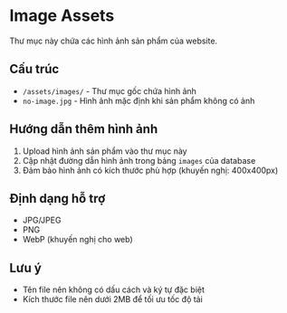 # Image Assets

Thư mục này chứa các hình ảnh sản phẩm của website.

## Cấu trúc
- `/assets/images/` - Thư mục gốc chứa hình ảnh
- `no-image.jpg` - Hình ảnh mặc định khi sản phẩm không có ảnh

## Hướng dẫn thêm hình ảnh
1. Upload hình ảnh sản phẩm vào thư mục này
2. Cập nhật đường dẫn hình ảnh trong bảng `images` của database
3. Đảm bảo hình ảnh có kích thước phù hợp (khuyến nghị: 400x400px)

## Định dạng hỗ trợ
- JPG/JPEG
- PNG
- WebP (khuyến nghị cho web)

## Lưu ý
- Tên file nên không có dấu cách và ký tự đặc biệt
- Kích thước file nên dưới 2MB để tối ưu tốc độ tải
